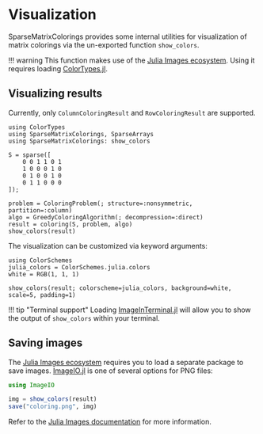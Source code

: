 # Visualization

SparseMatrixColorings provides some internal utilities for visualization of matrix colorings via the un-exported function `show_colors`.

!!! warning
    This function makes use of the [Julia Images ecosystem](https://juliaimages.org/latest/).
    Using it requires loading [ColorTypes.jl](https://github.com/JuliaGraphics/ColorTypes.jl).

## Visualizing results

Currently, only `ColumnColoringResult` and `RowColoringResult` are supported.

```@example img
using ColorTypes
using SparseMatrixColorings, SparseArrays
using SparseMatrixColorings: show_colors

S = sparse([
    0 0 1 1 0 1
    1 0 0 0 1 0
    0 1 0 0 1 0
    0 1 1 0 0 0
]);

problem = ColoringProblem(; structure=:nonsymmetric, partition=:column)
algo = GreedyColoringAlgorithm(; decompression=:direct)
result = coloring(S, problem, algo)
show_colors(result)
```

The visualization can be customized via keyword arguments:
```@example img
using ColorSchemes 
julia_colors = ColorSchemes.julia.colors
white = RGB(1, 1, 1)

show_colors(result; colorscheme=julia_colors, background=white, scale=5, padding=1)
```

!!! tip "Terminal support"
    Loading [ImageInTerminal.jl](https://github.com/JuliaImages/ImageInTerminal.jl) will allow you to show the output of `show_colors` within your terminal.

## Saving images

The [Julia Images ecosystem](https://juliaimages.org/latest/) requires you to load a separate package to save images.
[ImageIO.jl](https://github.com/JuliaIO/ImageIO.jl) is one of several options for PNG files:

```julia
using ImageIO

img = show_colors(result)
save("coloring.png", img)
```
Refer to the [Julia Images documentation](https://juliaimages.org/stable/function_reference/#ref_io) for more information.
